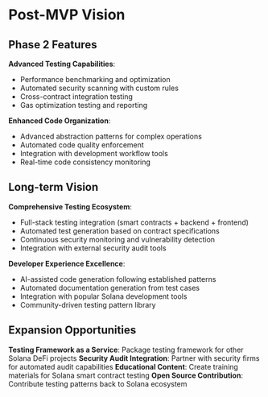 # Post-MVP Vision

## Phase 2 Features

**Advanced Testing Capabilities**:
- Performance benchmarking and optimization
- Automated security scanning with custom rules
- Cross-contract integration testing
- Gas optimization testing and reporting

**Enhanced Code Organization**:
- Advanced abstraction patterns for complex operations
- Automated code quality enforcement
- Integration with development workflow tools
- Real-time code consistency monitoring

## Long-term Vision

**Comprehensive Testing Ecosystem**: 
- Full-stack testing integration (smart contracts + backend + frontend)
- Automated test generation based on contract specifications
- Continuous security monitoring and vulnerability detection
- Integration with external security audit tools

**Developer Experience Excellence**:
- AI-assisted code generation following established patterns
- Automated documentation generation from test cases
- Integration with popular Solana development tools
- Community-driven testing pattern library

## Expansion Opportunities

**Testing Framework as a Service**: Package testing framework for other Solana DeFi projects
**Security Audit Integration**: Partner with security firms for automated audit capabilities
**Educational Content**: Create training materials for Solana smart contract testing
**Open Source Contribution**: Contribute testing patterns back to Solana ecosystem
